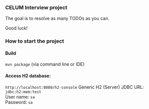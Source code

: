 ### CELUM Interview project

The goal is to resolve as many TODOs as you can.

Good luck!

### How to start the project

#### Build  
`mvn package` (via command line or IDE)

#### Access H2 database:  

`http://localhost:8080/h2-console`
Generic H2 (Server)
JDBC URL: `jdbc:h2:mem:test`  
User name: `sa`  
Password: `sa`  

